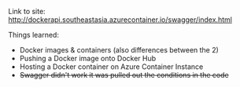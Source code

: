 Link to site: http://dockerapi.southeastasia.azurecontainer.io/swagger/index.html

Things learned:
- Docker images & containers (also differences between the 2)
- Pushing a Docker image onto Docker Hub
- Hosting a Docker container on Azure Container Instance  
- ~~Swagger didn't work it was pulled out the conditions in the code~~

